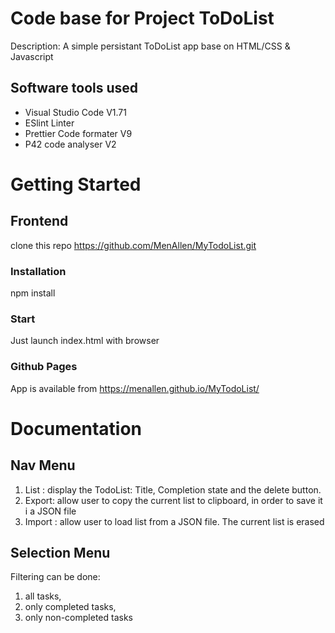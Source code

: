 # Code base for Project ToDoList
Description: A simple persistant ToDoList app base on HTML/CSS & Javascript

## Software tools used
 - Visual Studio Code V1.71
 - ESlint Linter
 - Prettier Code formater V9
 - P42 code analyser V2

# Getting Started

## Frontend
clone this repo https://github.com/MenAllen/MyTodoList.git
### Installation
npm install
### Start
Just launch index.html with browser
### Github Pages
App is available from https://menallen.github.io/MyTodoList/

# Documentation

## Nav Menu
1) List : display the TodoList: Title, Completion state and the delete button.
2) Export: allow user to copy the current list to clipboard, in order to save it i a JSON file
3) Import : allow user to load list from a JSON file. The current list is erased
## Selection Menu
Filtering can be done: 
1) all tasks, 
2) only completed tasks,
3) only non-completed tasks